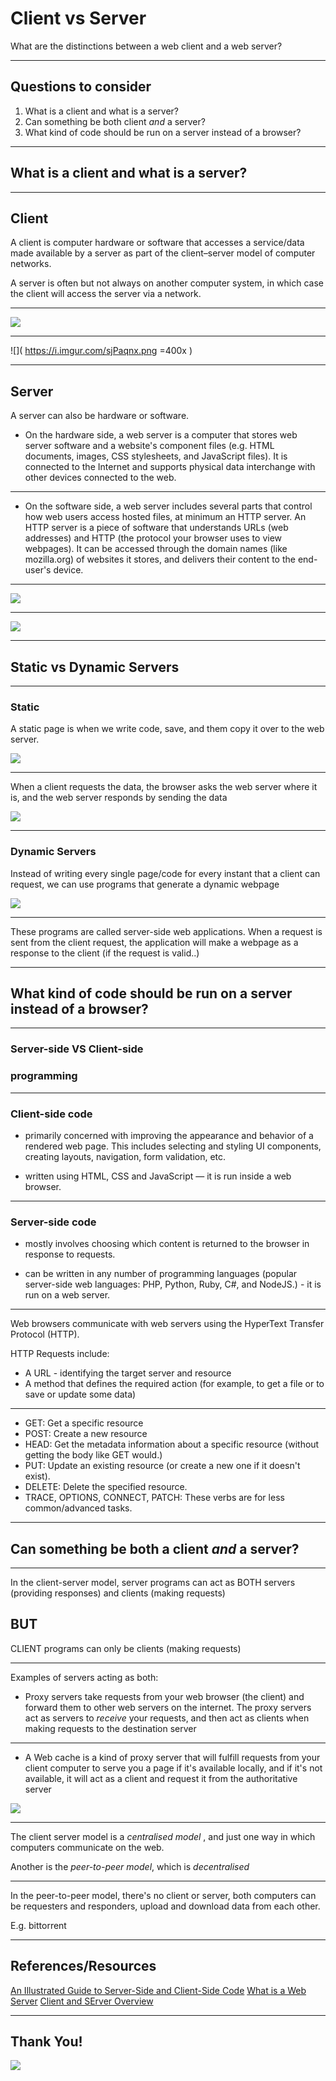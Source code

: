 # Client vs Server

What are the distinctions between a web client and a web server?

---

## Questions to consider
1. What is a client and what is a server?
2. Can something be both client _and_ a server?
3. What kind of code should be run on a server instead of a browser?

---

## What is a client and what is a server?

----

## Client

A client is computer hardware or software that accesses a service/data made available by a server as part of the client–server model of computer networks.

A server is often but not always on another computer system, in which case the client will access the server via a network.

----

![](https://assets-global.website-files.com/5debb9b4f88fbc3f702d579e/5ea0baf0b2840153a46b9128_Client-Server-Achitecture.png)

----

![]( https://i.imgur.com/sjPaqnx.png =400x )

----

## Server

A server can also be hardware or software.

- On the hardware side, a web server is a computer that stores web server software and a website's component files (e.g. HTML documents, images, CSS stylesheets, and JavaScript files). It is connected to the Internet and supports physical data interchange with other devices connected to the web.

----

- On the software side, a web server includes several parts that control how web users access hosted files, at minimum an HTTP server. An HTTP server is a piece of software that understands URLs (web addresses) and HTTP (the protocol your browser uses to view webpages). It can be accessed through the domain names (like mozilla.org) of websites it stores, and delivers their content to the end-user's device.

----

![](https://media.prod.mdn.mozit.cloud/attachments/2016/09/04/13841/3320b8e8984e7ab1fa72124df678693c/Basic%20Static%20App%20Server.png)


----

![](https://media.giphy.com/media/PD9hjqdeidgqY/giphy-downsized-large.gif)

----

## Static vs Dynamic Servers

----

### Static

A static page is when we write code, save, and them copy it over to the web server.

![](https://miro.medium.com/max/514/1*aIQ9PsOoB3732Xdbcz5Dsg.png)

----

When a client requests the data, the browser asks the web server where it is, and the web server responds by sending the data

![](https://miro.medium.com/max/474/1*3S2IWwXdDK7oxShod0xNhQ.png)

----

### Dynamic Servers

Instead of writing every single page/code for every instant that a client can request, we can use programs that generate a dynamic webpage

![](https://miro.medium.com/max/577/1*ajoHDLvMBmJNeMPsQjlHgg.png)

----

These programs are called server-side web applications. When a request is sent from the client request, the application will make a webpage as a response to the client (if the request is valid..)


---

## What kind of code should be run on a server instead of a browser?

----

### Server-side VS Client-side
### programming

----

### Client-side code 

* primarily concerned with improving the appearance and behavior of a rendered web page. This includes selecting and styling UI components, creating layouts, navigation, form validation, etc.

* written using HTML, CSS and JavaScript — it is run inside a web browser.

----

### Server-side code

* mostly involves choosing which content is returned to the browser in response to requests.


* can be written in any number of programming languages (popular server-side web languages: PHP, Python, Ruby, C#, and NodeJS.) - it is run on a web server.

----

Web browsers communicate with web servers using the HyperText Transfer Protocol (HTTP). 

HTTP Requests include:

* A URL - identifying the target server and resource
* A method that defines the required action (for example, to get a file or to save or update some data)

----

- GET: Get a specific resource 
- POST: Create a new resource 
- HEAD: Get the metadata information about a specific resource (without getting the body like GET would.)
- PUT: Update an existing resource (or create a new one if it doesn't exist).
- DELETE: Delete the specified resource.
- TRACE, OPTIONS, CONNECT, PATCH: These verbs are for less common/advanced tasks.

---

## Can something be both a client _and_ a server?

----

In the client-server model, server programs can act as BOTH servers (providing responses) and clients (making requests)

## BUT

CLIENT programs can only be clients (making requests)


----


Examples of servers acting as both: 

- Proxy servers take requests from your web browser (the client) and forward them to other web servers on the internet. The proxy servers act as servers to _receive_ your requests, and then act as clients when making requests to the destination server


----


- A Web cache is a kind of proxy server that will fulfill requests from your client computer to serve you a page if it's available locally, and if it's not available, it will act as a client and request it from the authoritative server

![](https://i.imgur.com/qVF552C.png) 



----


The client server model is a _centralised model_ , and just one way in which computers communicate on the web.

Another is the *peer-to-peer model*, which is _decentralised_ 


----
 

In the peer-to-peer model, there's no client or server, both computers can be requesters and responders, upload and download data from each other. 

E.g. bittorrent 


---


## References/Resources
[An Illustrated Guide to Server-Side and Client-Side Code](https://medium.com/young-coder/an-illustrated-beginners-guide-to-server-side-and-client-side-code-723cbb1db9ea)
[What is a Web Server](https://developer.mozilla.org/en-US/docs/Learn/Common_questions/What_is_a_web_server)
[Client and SErver Overview](https://developer.mozilla.org/en-US/docs/Learn/Server-side/First_steps/Client-Server_overview)

---

## Thank You!


![](https://media.giphy.com/media/3o6MbudLhIoFwrkTQY/giphy.gif)
